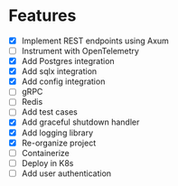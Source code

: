 # Features

- [X] Implement REST endpoints using Axum
- [ ] Instrument with OpenTelemetry
- [X] Add Postgres integration 
- [X] Add sqlx integration
- [X] Add config integration
- [ ] gRPC
- [ ] Redis
- [ ] Add test cases
- [X] Add graceful shutdown handler
- [X] Add logging library
- [X] Re-organize project
- [ ] Containerize
- [ ] Deploy in K8s
- [ ]  Add user authentication